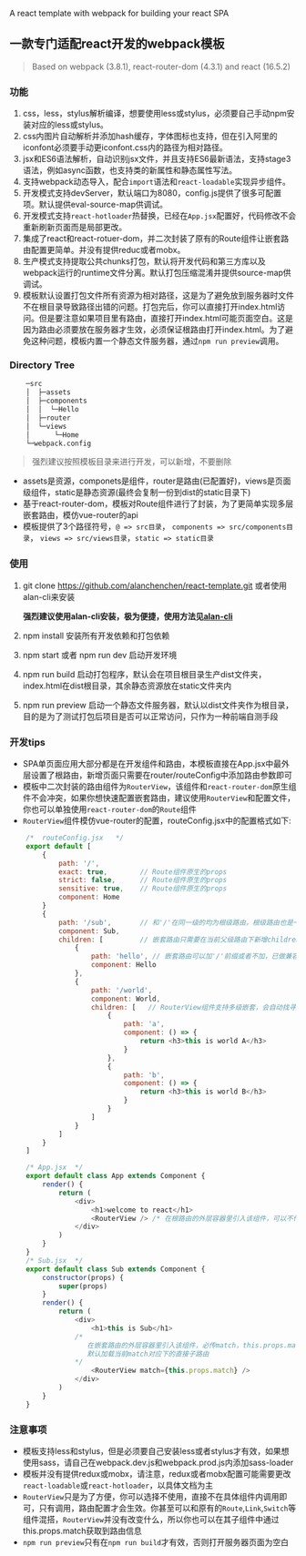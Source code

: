 A react template with webpack for building your react SPA
## 一款专门适配react开发的webpack模板
> Based on webpack (3.8.1), react-router-dom (4.3.1) and react (16.5.2)
### 功能
1. css，less，stylus解析编译，想要使用less或stylus，必须要自己手动npm安装对应的less或stylus。
2. css内图片自动解析并添加hash缓存，字体图标也支持，但在引入阿里的iconfont必须要手动更iconfont.css内的路径为相对路径。
3. jsx和ES6语法解析，自动识别jsx文件，并且支持ES6最新语法，支持stage3语法，例如async函数，也支持类的新属性和静态属性写法。
4. 支持webpack动态导入，配合`import`语法和`react-loadable`实现异步组件。
5. 开发模式支持devServer，默认端口为8080，config.js提供了很多可配置项。默认提供eval-source-map供调试。
6. 开发模式支持`react-hotloader`热替换，已经在`App.jsx`配置好，代码修改不会重新刷新页面而是局部更改。
7. 集成了react和react-rotuer-dom，并二次封装了原有的Route组件让嵌套路由配置更简单。并没有提供reduc或者mobx。
8. 生产模式支持提取公共chunks打包，默认将开发代码和第三方库以及webpack运行的runtime文件分离。默认打包压缩混淆并提供source-map供调试。
9. 模板默认设置打包文件所有资源为相对路径，这是为了避免放到服务器时文件不在根目录导致路径出错的问题。打包完后，你可以直接打开index.html访问。但是要注意如果项目里有路由，直接打开index.html可能页面空白。这是因为路由必须要放在服务器才生效，必须保证根路由打开index.html。为了避免这种问题，模板内置一个静态文件服务器，通过`npm run preview`调用。

### Directory Tree
```bash
    ─src
    │  ├─assets
    │  ├─components
    │  │  └─Hello
    │  ├─router
    │  └─views
    │      └─Home
    └─webpack.config
```
> 强烈建议按照模板目录来进行开发，可以新增，不要删除

* assets是资源，componets是组件，router是路由(已配置好)，views是页面级组件，static是静态资源(最终会复制一份到dist的static目录下)
* 基于react-router-dom，模板对Route组件进行了封装，为了更简单实现多层嵌套路由，模仿vue-router的api
* 模板提供了3个路径符号，`@ => src目录`， `components => src/components目录`， `views => src/views目录`，`static => static目录`

### 使用
1. git clone https://github.com/alanchenchen/react-template.git 或者使用alan-cli来安装

   **强烈建议使用alan-cli安装，极为便捷，使用方法见[alan-cli](https://github.com/alanchenchen/alan-cli)**  
2. npm install 安装所有开发依赖和打包依赖
3. npm start 或者 npm run dev 启动开发环境
4. npm run build 启动打包程序，默认会在项目根目录生产dist文件夹，index.html在dist根目录，其余静态资源放在static文件夹内
5. npm run preview 启动一个静态文件服务器，默认以dist文件夹作为根目录，目的是为了测试打包后项目是否可以正常访问，只作为一种前端自测手段

### 开发tips
* SPA单页面应用大部分都是在开发组件和路由，本模板直接在App.jsx中最外层设置了根路由，新增页面只需要在router/routeConfig中添加路由参数即可
* 模板中二次封装的路由组件为`RouterView`，该组件和`react-router-dom`原生组件不会冲突，如果你想快速配置嵌套路由，建议使用`RouterView`和配置文件，你也可以单独使用`react-router-dom`的`Route`组件
* `RouterView`组件模仿vue-router的配置，routeConfig.jsx中的配置格式如下:
```javascript
    /*  routeConfig.jsx   */
    export default [
        {
            path: '/',
            exact: true,        // Route组件原生的props
            strict: false,      // Route组件原生的props
            sensitive: true,    // Route组件原生的props
            component: Home
        }
        {
            path: '/sub',       // 和'/'在同一级的均为根级路由，根级路由也是一层路由，在使用RouterView组件时，不需要传入match的props
            component: Sub,
            children: [         // 嵌套路由只需要在当前父级路由下新增children选项，在使用RouterView组件时，必须传入match的props
                {
                    path: 'hello', // 嵌套路由可以加'/'前缀或者不加，已做兼容处理
                    component: Hello
                },
                {
                    path: '/world',
                    component: World,
                    children: [   // RouterView组件支持多级嵌套，会自动找寻对应层级的路由参数
                        {
                            path: 'a',
                            component: () => {
                                return <h3>this is world A</h3>
                            }
                        },
                        {
                            path: 'b',
                            component: () => {
                                return <h3>this is world B</h3>
                            }
                        }
                    ]
                }
            ]
        }
    ]

    /* App.jsx  */
    export default class App extends Component {
        render() {
            return (
                <div>
                    <h1>welcome to react</h1>
                    <RouterView /> /* 在根路由的外层容器里引入该组件，可以不传任何props，默认加载所有一级路由 */
                </div>
            )
        }
    }
    /* Sub.jsx  */
    export default class Sub extends Component {
        constructor(props) {
            super(props)
        }
        render() {
            return (
                <div>
                    <h1>this is Sub</h1>
                /* 
                   在嵌套路由的外层容器里引入该组件，必传match，this.props.match是Home的父级组件Route传入的值，具体见react-router-dom文档。
                   默认加载当前match对应下的直接子路由 
                */
                    <RouterView match={this.props.match} /> 
                </div>
            )
        }
    }

```

### 注意事项
* 模板支持less和stylus，但是必须要自己安装less或者stylus才有效，如果想使用sass，请自己在webpack.dev.js和webpack.prod.js内添加sass-loader
* 模板并没有提供redux或mobx，请注意，redux或者mobx配置可能需要更改`react-loadable`或`react-hotloader`，以具体文档为主
* `RouterView`只是为了方便，你可以选择不使用，直接不在具体组件内调用即可，只有调用，路由配置才会生效。你甚至可以和原有的`Route`,`Link`,`Switch`等组件混搭，`RouterView`并没有改变什么，所以你也可以在其子组件中通过this.props.match获取到路由信息
* `npm run preview`只有在`npm run build`才有效，否则打开服务器页面为空白